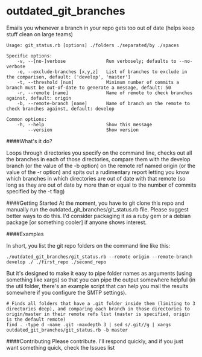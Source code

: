 outdated_git_branches
=====================

Emails you whenever a branch in your repo gets too out of date (helps keep stuff clean on large teams)

~~~
Usage: git_status.rb [options] ./folders ./separated/by ./spaces

Specific options:
    -v, --[no-]verbose               Run verbosely; defaults to --no-verbose
    -e, --exclude-branches [x,y,z]   List of branches to exclude in the comparison, default: ['develop', 'master']
    -t, --threshold [num]            Minimum number of commits a branch must be out-of-date to generate a message, default: 50
    -r, --remote [name]              Name of remote to check branches against, default: origin
    -b, --remote-branch [name]       Name of branch on the remote to check branches against, default: develop

Common options:
    -h, --help                       Show this message
        --version                    Show version
~~~

####What's it do?

Loops through directories you specify on the command line, checks out all the branches in each of those directories, compare them with the develop branch (or the value of the -b option) on the remote ref named origin (or the value of the -r option) and spits out a rudimentary report letting you know which branches in which directories are out of date with that remote (so long as they are out of date by more than or equal to the number of commits specified by the -t flag)


####Getting Started
At the moment, you have to git clone this repo and manually run the outdated_git_branches/git_status.rb file.  Please suggest better ways to do this.  I'd consider packaging it as a ruby gem or a debian package [or something cooler] if anyone shows interest.

####Examples

In short, you list the git repo folders on the command line like this:
~~~
./outdated_git_branches/git_status.rb --remote origin --remote-branch develop ./ ./first_repo ./second_repo
~~~

But it's designed to make it easy to pipe folder names as arguments (using something like xargs) so that you can pipe the output somewhere helpful (in the util folder, there's an example script that can help you mail the results somewhere if you configure the SMTP settings).

~~~
# Finds all folders that have a .git folder inside them (limiting to 3 directories deep), and comparing each branch in those directories to origin/master in their remote refs list (master is specified, origin is the default remote)
find . -type d -name .git -maxdepth 3 | sed s/.git//g | xargs outdated_git_branches/git_status.rb -b master
~~~

####Contributing
Please contribute.  I'll respond quickly, and if you just want something quick, check the Issues list
